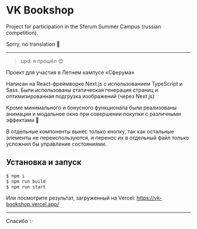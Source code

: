 # VK Bookshop

Project for participation in the Sferum Summer Campus (russian competition).

Sorry, no translation 👀

---

> upd: я прошёл 😊

Проект для участия в Летнем кампусе «Сферума»

Написан на React-фреймворке Next.js с использованием TypeScript и Sass. Были использованы статическая генерация страниц и оптимизированная подгрузка изображений (через Next.js)

Кроме минимального и бонусного функционала были реализованы анимации и модальное окно при совершении покупки с различными эффектами 🎉

В отдельные компоненты вынес только кнопку, так как остальные элементы не переиспользуются, и перенос их в отдельный файл только усложнил бы управление состояниями.

## Установка и запуск

```sh
$ npm i
$ npm run build
$ npm run start
```

Или посмотрите результат, загруженный на Vercel: https://vk-bookshop.vercel.app/

---

Спасибо ✨
